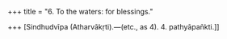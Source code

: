 +++
title = "6. To the waters: for blessings."

+++
[Sindhudvīpa (Atharvākṛti).—(etc., as 4). 4. pathyāpan̄kti.]]

